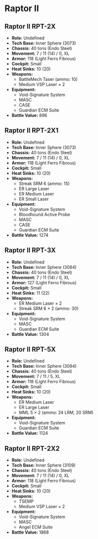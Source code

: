 # Raptor II
## Raptor II RPT-2X
- **Role:** Undefined
- **Tech Base:** Inner Sphere (3073)
- **Chassis:** 40 tons (Endo Steel)
- **Movement:** 7 / 11 (14) / 0, XL
- **Armor:** 118 (Light Ferro Fibrous)
- **Cockpit:** Small
- **Heat Sinks:** 10 (20)
- **Weapons:**
  - BattleMech Taser (ammo: 10)
  - Medium VSP Laser × 2
- **Equipment:**
  - Void-Signature System
  - MASC
  - CASE
  - Guardian ECM Suite
- **Battle Value:** 896

## Raptor II RPT-2X1
- **Role:** Undefined
- **Tech Base:** Inner Sphere (3073)
- **Chassis:** 40 tons (Endo Steel)
- **Movement:** 7 / 11 (14) / 0, XL
- **Armor:** 118 (Light Ferro Fibrous)
- **Cockpit:** Small
- **Heat Sinks:** 10 (20)
- **Weapons:**
  - Streak SRM 6 (ammo: 15)
  - ER Large Laser
  - ER Medium Laser
  - ER Small Laser
- **Equipment:**
  - Void-Signature System
  - Bloodhound Active Probe
  - MASC
  - CASE
  - Guardian ECM Suite
- **Battle Value:** 1274

## Raptor II RPT-3X
- **Role:** Undefined
- **Tech Base:** Inner Sphere (3084)
- **Chassis:** 40 tons (Endo Steel)
- **Movement:** 7 / 11 (14) / 0, XL
- **Armor:** 127 (Light Ferro Fibrous)
- **Cockpit:** Small
- **Heat Sinks:** 11 (22)
- **Weapons:**
  - ER Medium Laser × 2
  - Streak SRM 6 × 2 (ammo: 30)
- **Equipment:**
  - Void-Signature System
  - MASC
  - Guardian ECM Suite
- **Battle Value:** 1304

## Raptor II RPT-5X
- **Role:** Undefined
- **Tech Base:** Inner Sphere (3084)
- **Chassis:** 40 tons (Endo Steel)
- **Movement:** 7 / 11 / 5, XL
- **Armor:** 118 (Light Ferro Fibrous)
- **Cockpit:** Small
- **Heat Sinks:** 10 (20)
- **Weapons:**
  - ER Medium Laser
  - ER Large Laser
  - MML 5 × 2 (ammo: 24 LRM, 20 SRM)
- **Equipment:**
  - Void-Signature System
  - Guardian ECM Suite
- **Battle Value:** 1124

## Raptor II RPT-2X2
- **Role:** Undefined
- **Tech Base:** Inner Sphere (3109)
- **Chassis:** 40 tons (Endo Steel)
- **Movement:** 7 / 11 (14) / 0, XL
- **Armor:** 118 (Light Ferro Fibrous)
- **Cockpit:** Small
- **Heat Sinks:** 10 (20)
- **Weapons:**
  - TSEMP
  - Medium VSP Laser × 2
- **Equipment:**
  - Void-Signature System
  - MASC
  - Angel ECM Suite
- **Battle Value:** 1868

